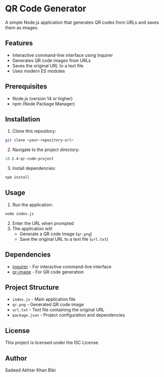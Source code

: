 # QR Code Generator

A simple Node.js application that generates QR codes from URLs and saves them as images.

## Features

- Interactive command-line interface using Inquirer
- Generates QR code images from URLs
- Saves the original URL to a text file
- Uses modern ES modules

## Prerequisites

- Node.js (version 14 or higher)
- npm (Node Package Manager)

## Installation

1. Clone this repository:
```bash
git clone <your-repository-url>
```

2. Navigate to the project directory:
```bash
cd 2.4-qr-code-project
```

3. Install dependencies:
```bash
npm install
```

## Usage

1. Run the application:
```bash
node index.js
```

2. Enter the URL when prompted
3. The application will:
   - Generate a QR code image (`qr.png`)
   - Save the original URL to a text file (`url.txt`)

## Dependencies

- [inquirer](https://www.npmjs.com/package/inquirer) - For interactive command-line interface
- [qr-image](https://www.npmjs.com/package/qr-image) - For QR code generation

## Project Structure

- `index.js` - Main application file
- `qr.png` - Generated QR code image
- `url.txt` - Text file containing the original URL
- `package.json` - Project configuration and dependencies

## License

This project is licensed under the ISC License.

## Author

Sadeed Akhtar Khan Bibi
